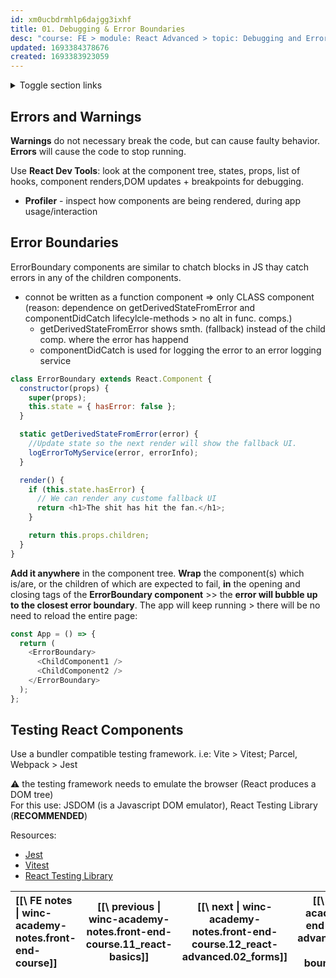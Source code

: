 ```yaml
---
id: xm0ucbdrmhlp6dajgg3ixhf
title: 01. Debugging & Error Boundaries
desc: "course: FE > module: React Advanced > topic: Debugging and Error Boundaries "
updated: 1693384378676
created: 1693383923059
---
```


<details>

  <summary>Toggle section links</summary>

[[Errors and Warnings|winc-academy-notes.front-end-course.12_react-advanced.01_debugging-and-error-boundaries#errors-and-warnings]]
[[Error Boundaries|winc-academy-notes.front-end-course.12_react-advanced.01_debugging-and-error-boundaries#error-boundaries]]
[[Testing React Components|winc-academy-notes.front-end-course.12_react-advanced.01_debugging-and-error-boundaries#testing-react-components]]

</details>

## Errors and Warnings

**Warnings** do not necessary break the code, but can cause faulty behavior.
**Errors** will cause the code to stop running.

Use **React Dev Tools**: look at the component tree, states, props, list of hooks,
component renders,DOM updates + breakpoints for debugging.

- **Profiler** - inspect how components are being rendered, during app usage/interaction

## Error Boundaries

ErrorBoundary components are similar to chatch blocks in JS
thay catch errors in any of the children components.

- connot be written as a function component => only CLASS component
  (reason: dependence on getDerivedStateFromError and componentDidCatch lifecylcle-methods > no alt in func. comps.)
  - getDerivedStateFromError shows smth. (fallback) instead of the child comp. where the error has happend
  - componentDidCatch is used for logging the error to an error logging service

```javascript
class ErrorBoundary extends React.Component {
  constructor(props) {
    super(props);
    this.state = { hasError: false };
  }

  static getDerivedStateFromError(error) {
    //Update state so the next render will show the fallback UI.
    logErrorToMyService(error, errorInfo);
  }

  render() {
    if (this.state.hasError) {
      // We can render any custome fallback UI
      return <h1>The shit has hit the fan.</h1>;
    }

    return this.props.children;
  }
}
```

**Add it anywhere** in the component tree. **Wrap** the component(s) which is/are, or the children of which are expected to fail,
**in** the opening and closing tags of the **ErrorBoundary component** >> the **error will bubble up to the closest error boundary**.
The app will keep running > there will be no need to reload the entire page:

```javascript
const App = () => {
  return (
    <ErrorBoundary>
      <ChildComponent1 />
      <ChildComponent2 />
    </ErrorBoundary>
  );
};
```

## Testing React Components

Use a bundler compatible testing framework.
i.e: Vite > Vitest; Parcel, Webpack > Jest

:warning: the testing framework needs to emulate the browser (React produces a DOM tree)  
For this use: JSDOM (is a Javascript DOM emulator), React Testing Library (**RECOMMENDED**)

Resources:

- [ Jest ](https://jestjs.io/)
- [Vitest](https://vitest.dev/)
- [React Testing Library](https://testing-library.com/docs/react-testing-library/intro)

| [[\ FE notes \| winc-academy-notes.front-end-course]] | [[\ previous \| winc-academy-notes.front-end-course.11_react-basics]] | [[\ next \| winc-academy-notes.front-end-course.12_react-advanced.02_forms]] | [[\ Overview \|winc-academy-notes.front-end-course.12_react-advanced.01_debugging-and-error-boundaries#overview]] |
| :---------------------------------------------------- | :-------------------------------------------------------------------: | :--------------------------------------------------------------------------: | :---------------------------------------------------------------------------------------------------------------: |
